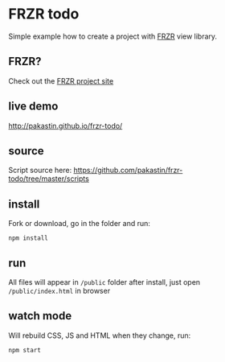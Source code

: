 # FRZR todo
Simple example how to create a project with [FRZR](https://frzr.js.org) view library.

## FRZR?
Check out the [FRZR project site](https://frzr.js.org)

## live demo
http://pakastin.github.io/frzr-todo/

## source
Script source here: https://github.com/pakastin/frzr-todo/tree/master/scripts

## install
Fork or download, go in the folder and run:
```
npm install
```

## run
All files will appear in ```/public``` folder after install, just open ```/public/index.html``` in browser

## watch mode
Will rebuild CSS, JS and HTML when they change, run:
```
npm start
```
